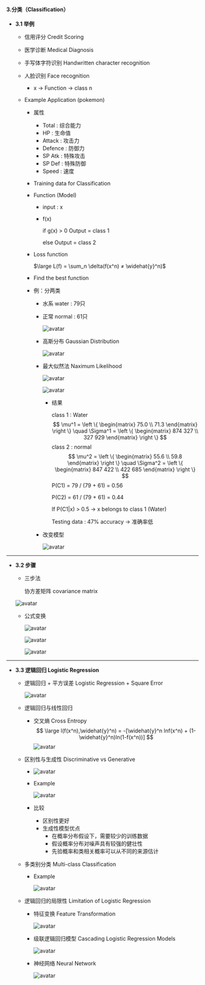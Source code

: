 #### 3.分类（Classification）

* **3.1 举例**

  * 信用评分 Credit Scoring

  * 医学诊断 Medical Diagnosis

  * 手写体字符识别 Handwritten character recognition

  * 人脸识别 Face recognition

    * x $\rightarrow$ Function $\rightarrow$ class n

    

  * Example Application (pokemon)

    * 属性

      * Total : 综合能力
      * HP : 生命值
      * Attack : 攻击力
      * Defence : 防御力
      * SP Atk : 特殊攻击
      * SP Def : 特殊防御
      * Speed : 速度

    * Training data for Classification

    * Function (Model)

      * input : x

      * f(x)

        if g(x) > 0		   Output = class 1

        else					Output = class 2 

    * Loss function

      $\large L(f) = \sum_n \delta(f(x^n) ≠ \widehat{y}^n)$

    * Find the best function

    * 例：分两类

      * 水系 water : 79只

      * 正常 normal : 61只

        ![avatar](./images/u31_two_class.png)

      * 高斯分布 Gaussian Distribution

        ![avatar](./images/u31_gaussian_distribution.png)

      * 最大似然法 Naximum Likelihood

        ![avatar](./images/u31_maximum_likelihood_1.png)

        ![avatar](./images/u31_maximum_likelihood_2.png)
        * 结果

          class 1 : Water
          $$
          \mu^1 = 
          \left \{ \begin{matrix} 
          75.0 \\ 
          71.3
          \end{matrix} \right \}
          \quad
          \Sigma^1 = 
          \left \{ \begin{matrix}
          874 327 \\
          327 929
          \end{matrix} \right \}
          $$
          class 2 : normal
          $$
          \mu^2 = 
          \left \{ \begin{matrix} 
          55.6 \\ 
          59.8
          \end{matrix} \right \}
          \quad
          \Sigma^2 = 
          \left \{ \begin{matrix}
          847 422 \\
          422 685
          \end{matrix} \right \}
          $$
          P(C1) = 79 / (79 + 61) = 0.56

          P(C2) = 61 / (79 + 61) = 0.44

          If P(C1|x)  > 0.5 $\rightarrow$  x belongs to class 1 (Water)

          Testing data : 47% accuracy $\rightarrow$ 准确率低

      * 改变模型

        ![avatar](./images/u31_modifying_model.png)

----

* **3.2 步骤**

  * 三步法

    协方差矩阵 covariance matrix

  ![avatar](./images/u32_three_steps.png)

  * 公式变换

    ![avatar](./images/u32_formula_transformation_1.png)

    ![avatar](./images/u32_formula_transformation_2.png)

    ![avatar](./images/u32_formula_transformation_3.png)

----

* **3.3 逻辑回归 Logistic Regression**

  * 逻辑回归 + 平方误差 Logistic Regression + Square Error

    ![avatar](./images/u33_logistic_regression_1.png)

  * 逻辑回归与线性回归 

    * 交叉熵 Cross Entropy
      $$
      \large l(f(x^n),\widehat{y}^n) = -[\widehat{y}^n lnf(x^n) + (1-\widehat{y}^n)ln(1-f(x^n))]
      $$
      ![avatar](./images/u33_logistic_regression_2.png)

  * 区别性与生成性 Discriminative vs Generative

    * ![avatar](./images/u33_discriminative_vs_generative_1.png)

    * Example

      ![avatar](./images/u33_discriminative_vs_generative_2.png)

    * 比较
      * 区别性更好
      * 生成性模型优点
        * 在概率分布假设下，需要较少的训练数据
        * 假设概率分布对噪声具有较强的健壮性
        * 先验概率和类相关概率可以从不同的来源估计

  * 多类别分类 Multi-class Classification

    * Example

      ![avatar](./images/u33_multi_classification.png)

  * 逻辑回归的局限性 Limitation of Logistic Regression

    * 特征变换 Feature Transformation

      ![avatar](./images/u33_feature_transformation.png)

    * 级联逻辑回归模型 Cascading Logistic Regression Models

      ![avatar](./images/u33_cascading_logistic_regression.png)

    * 神经网络 Neural Network

      ![avatar](./images/u33_neural_network.png)

